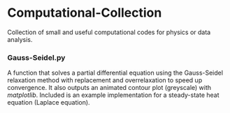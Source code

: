 # Computational-Collection
Collection of small and useful computational codes for physics or data analysis.

### Gauss-Seidel.py
A function that solves a partial differential equation using the Gauss-Seidel relaxation method with replacement and overrelaxation to speed up convergence. It also outputs an animated contour plot (greyscale) with *matplotlib*.
Included is an example implementation for a steady-state heat equation (Laplace equation).
